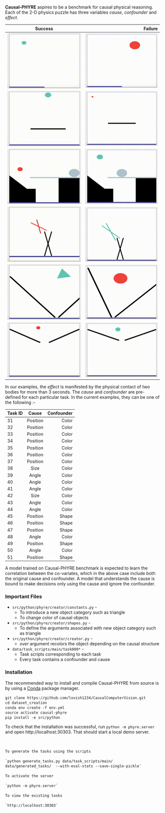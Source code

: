 **Causal-PHYRE** aspires to be a benchmark for causal physical reasoning. Each of the 2-D physics puzzle has three variables *cause*, *confounder* and *effect*. 

| Success    | Failure  | 
|:-------------:| -----:|
| <img src="images/task_1_A.mov.gif" alt="Task A Success" /> | <img src="images/task_1_B.mov.gif" alt="Task A Failure" />|
| <img src="images/task_2_A.mov.gif" alt="Task A Success" /> | <img src="images/task_2_B.mov.gif" alt="Task A Failure" />|
| <img src="images/task_3_A.mov.gif" alt="Task A Success" /> | <img src="images/task_3_B.mov.gif" alt="Task A Failure" />|
| <img src="images/task_4_A.mov.gif" alt="Task A Success" /> | <img src="images/task_4_B.mov.gif" alt="Task A Failure" />|
| <img src="images/task_5_A.mov.gif" alt="Task A Success" /> | <img src="images/task_5_B.mov.gif" alt="Task A Failure" />|
| <img src="images/task_6_A.mov.gif" alt="Task A Success" /> | <img src="images/task_6_B.mov.gif" alt="Task A Failure" />|




In our examples, the *effect* is manifested by the physical contact of two bodies for more than 3 seconds. The *cause* and *confounder* are pre-defined for each particular task. In the current examples, they can be one of the following :-

| Task ID     | Cause         | Confounder |
| ------------- |:-------------:| -----:|
| 31 | Position | Color |
| 32 | Position | Color |
| 33 | Position | Color |
| 34 | Position | Color |
| 35 | Position | Color |
| 36 | Position | Color |
| 37 | Position | Color |
| 38 | Size | Color |
| 39 | Angle | Color |
| 40 | Angle | Color |
| 41 | Angle | Color |
| 42 | Size| Color |
| 43 | Angle | Color |
| 44 | Angle | Color |
| 45 | Position | Shape |
| 46 | Position | Shape |
| 47 | Position | Shape |
| 48 | Angle | Color |
| 49 | Position | Shape |
| 50 | Angle | Color |
| 51 | Position | Shape |

A model trained on Causal-PHYRE benchmark is expected to learn the correlation between the co-variates, which in the above case include both the original cause and confounder. A model that understands the cause is bound to make decisions only using the cause and ignore the confounder.

### Important Files

- `src/python/phyre/creator/constants.py` - 
	- To introduce a new object category such as triangle
	- To change color of causal objects
- `src/python/phyre/creator/shapes.py` - 
	-  To define the arguments associated with new object category such as triangle
- `src/python/phyre/creator/creator.py` -
	- *over* argument recolors the object depending on the causal structure
- `data/task_scripts/main/task000*` -
	- Task scripts corresponding to each task
	- Every task contains a confounder and cause 





### Installation 

The recommended way to install and compile Causal-PHYRE from source is by using a [Conda](https://docs.conda.io/en/latest/) package manager.

 ```(bash)
git clone https://github.com/lovish1234/CausalComputerVision.git
cd dataset_creation
conda env create -f env.yml
source activate causal-phyre
pip install -e src/python
```

  To check that the installation was successful, run `python -m phyre.server` and open http://localhost:30303. That should start a local demo server.

```


To generate the tasks using the scripts

`python generate_tasks.py data/task_scripts/main/ data/generated_tasks/  --with-eval-stats --save-single-pickle`

To activate the server

`python -m phyre.server`

To view the existing tasks

`http://localhost:30303`